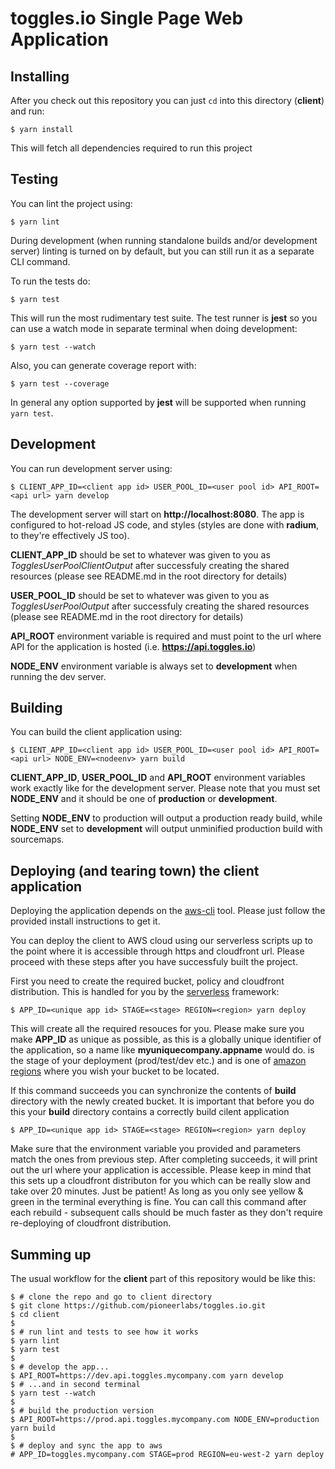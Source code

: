 # toggles.io Single Page Web Application

## Installing

After you check out this repository you can just `cd` into this directory (**client**)
and run:

    $ yarn install

This will fetch all dependencies required to run this project

## Testing

You can lint the project using:

    $ yarn lint

During development (when running standalone builds and/or development server) linting
is turned on by default, but you can still run it as a separate CLI command.

To run the tests do:

    $ yarn test

This will run the most rudimentary test suite. The test runner is **jest** so you can use
a watch mode in separate terminal when doing development:

    $ yarn test --watch

Also, you can generate coverage report with:

    $ yarn test --coverage

In general any option supported by **jest** will be supported when running `yarn test`.

## Development

You can run development server using:

    $ CLIENT_APP_ID=<client app id> USER_POOL_ID=<user pool id> API_ROOT=<api url> yarn develop

The development server will start on **http://localhost:8080**. The app is configured
to hot-reload JS code, and styles (styles are done with **radium**, to they're effectively
JS too).

**CLIENT_APP_ID** should be set to whatever was given to you as *TogglesUserPoolClientOutput* after
successfuly creating the shared resources (please see README.md in the root directory for details) 

**USER_POOL_ID** should be set to whatever was given to you as *TogglesUserPoolOutput* after
successfuly creating the shared resources (please see README.md in the root directory for details)

**API_ROOT** environment variable is required and must point to the url
where API for the application is hosted (i.e. **https://api.toggles.io**)

**NODE_ENV** environment variable is always set to **development** when running the dev
server.

## Building

You can build the client application using:

    $ CLIENT_APP_ID=<client app id> USER_POOL_ID=<user pool id> API_ROOT=<api url> NODE_ENV=<nodeenv> yarn build

**CLIENT_APP_ID**, **USER_POOL_ID** and **API_ROOT** environment variables work exactly
like for the development server. Please note that you must set **NODE_ENV** and it
should be one of **production** or **development**.

Setting **NODE_ENV** to production will output a production ready build, while **NODE_ENV**
set to **development** will output unminified production build with sourcemaps.

## Deploying (and tearing town) the client application

Deploying the application depends on the [aws-cli](https://github.com/aws/aws-cli) tool.
Please just follow the provided install instructions to get it.

You can deploy the client to AWS cloud using our serverless scripts up to the point where
it is accessible through https and cloudfront url. Please proceed with these steps after
you have successfuly built the project.

First you need to create the required bucket, policy and cloudfront distribution.
This is handled for you by the [serverless](http://serverless.com) framework:

    $ APP_ID=<unique app id> STAGE=<stage> REGION=<region> yarn deploy

This will create all the required resouces for you. Please make sure you make **APP_ID**
as unique as possible, as this is a globally unique identifier of the application, so a name
like **myuniquecompany.appname** would do. **<stage>** is the stage of your deployment
(prod/test/dev etc.) and **<region>** is one of
[amazon regions](http://docs.aws.amazon.com/AWSEC2/latest/UserGuide/using-regions-availability-zones.html#concepts-available-regions)
where you wish your bucket to be located.

If this command succeeds you can synchronize the contents of **build** directory with the
newly created bucket. It is important that before you do this your **build** directory
contains a correctly build cilent application

    $ APP_ID=<unique app id> STAGE=<stage> REGION=<region> yarn deploy

Make sure that the environment variable you provided and parameters match the ones from previous step.
After completing succeeds, it will print out the url where your application is accessible.
Please keep in mind that this sets up a cloudfront distributon for you which can be really slow
and take over 20 minutes. Just be patient! As long as you only see yellow & green in the terminal
everything is fine. You can call this command after each rebuild - subsequent calls should be much
faster as they don't require re-deploying of cloudfront distribution.

## Summing up

The usual workflow for the **client** part of this repository would be like this:

    $ # clone the repo and go to client directory
    $ git clone https://github.com/pioneerlabs/toggles.io.git
    $ cd client
    $
    $ # run lint and tests to see how it works
    $ yarn lint
    $ yarn test
    $
    $ # develop the app...
    $ API_ROOT=https://dev.api.toggles.mycompany.com yarn develop
    $ # ...and in second terminal
    $ yarn test --watch
    $
    $ # build the production version
    $ API_ROOT=https://prod.api.toggles.mycompany.com NODE_ENV=production yarn build
    $
    $ # deploy and sync the app to aws
    # APP_ID=toggles.mycompany.com STAGE=prod REGION=eu-west-2 yarn deploy
